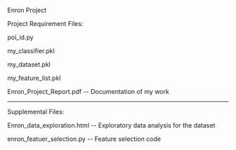 Enron Project 

Project Requirement Files:

poi_id.py

my_classifier.pkl

my_dataset.pkl

my_feature_list.pkl

Enron_Project_Report.pdf -- Documentation of my work

-------------------------
Supplemental Files:

Enron_data_exploration.html -- Exploratory data analysis for the dataset

enron_featuer_selection.py -- Feature selection code 
